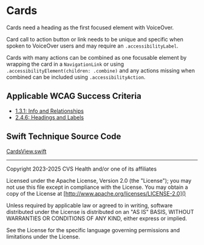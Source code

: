 # Cards

Cards need a heading as the first focused element with VoiceOver. 

Card call to action button or link needs to be unique and specific when spoken to VoiceOver users and may require an `.accessibilityLabel`. 

Cards with many actions can be combined as one focusable element by wrapping the card in a `NavigationLink` or using `.accessibilityElement(children: .combine)` and any actions missing when combined can be included using `.accessibilityAction`.

## Applicable WCAG Success Criteria
- [1.3.1: Info and Relationships](https://www.w3.org/WAI/WCAG22/Understanding/info-and-relationships.html)
- [2.4.6: Headings and Labels](https://www.w3.org/WAI/WCAG22/Understanding/headings-and-labels)

## Swift Technique Source Code
[CardsView.swift](../iOSswiftUIa11yTechniques/CardsView.swift)

----

Copyright 2023-2025 CVS Health and/or one of its affiliates

Licensed under the Apache License, Version 2.0 (the "License");
you may not use this file except in compliance with the License.
You may obtain a copy of the License at
[http://www.apache.org/licenses/LICENSE-2.0]()

Unless required by applicable law or agreed to in writing, software
distributed under the License is distributed on an "AS IS" BASIS,
WITHOUT WARRANTIES OR CONDITIONS OF ANY KIND, either express or implied.

See the License for the specific language governing permissions and
limitations under the License.

